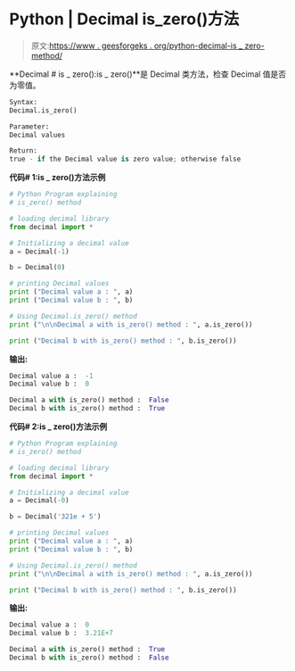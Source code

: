 # Python | Decimal is_zero()方法

> 原文:[https://www . geesforgeks . org/python-decimal-is _ zero-method/](https://www.geeksforgeeks.org/python-decimal-is_zero-method/)

**Decimal # is _ zero():is _ zero()**是 Decimal 类方法，检查 Decimal 值是否为零值。

```py
Syntax: 
Decimal.is_zero()

Parameter: 
Decimal values

Return: 
true - if the Decimal value is zero value; otherwise false

```

**代码# 1:is _ zero()方法示例**

```py
# Python Program explaining 
# is_zero() method

# loading decimal library
from decimal import *

# Initializing a decimal value
a = Decimal(-1)

b = Decimal(0)

# printing Decimal values
print ("Decimal value a : ", a)
print ("Decimal value b : ", b)

# Using Decimal.is_zero() method
print ("\n\nDecimal a with is_zero() method : ", a.is_zero())

print ("Decimal b with is_zero() method : ", b.is_zero())
```

**输出:**

```py
Decimal value a :  -1
Decimal value b :  0

Decimal a with is_zero() method :  False
Decimal b with is_zero() method :  True

```

**代码# 2:is _ zero()方法示例**

```py
# Python Program explaining 
# is_zero() method

# loading decimal library
from decimal import *

# Initializing a decimal value
a = Decimal(-0)

b = Decimal('321e + 5')

# printing Decimal values
print ("Decimal value a : ", a)
print ("Decimal value b : ", b)

# Using Decimal.is_zero() method
print ("\n\nDecimal a with is_zero() method : ", a.is_zero())

print ("Decimal b with is_zero() method : ", b.is_zero())
```

**输出:**

```py
Decimal value a :  0
Decimal value b :  3.21E+7

Decimal a with is_zero() method :  True
Decimal b with is_zero() method :  False

```
